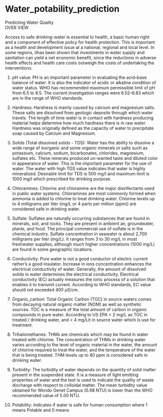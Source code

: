 # Water_potability_prediction
Predicting Water Quality  
                                                                            OVER VIEW 
                                                                            
Access to safe drinking-water is essential to health, a basic human right and a component of effective policy for health protection. This is important as a health
and development issue at a national, regional and local level. In some regions, ithas been shown that investments in water supply and sanitation can yield a net
economic benefit, since the reductions in adverse health effects and health care costs outweigh the costs of undertaking the interventions.

1. pH value:
PH is an important parameter in evaluating the acid–base balance of water. It is also the indicator of acidic or alkaline condition of water status. WHO has recommended
maximum permissible limit of pH from 6.5 to 8.5. The current investigation ranges were 6.52–6.83 which are in the range of WHO standards.

2. Hardness:
Hardness is mainly caused by calcium and magnesium salts. These salts are dissolved from geologic deposits through which water travels. The length of time water is in
contact with hardness producing material helps determine how much hardness there is in raw water. Hardness was originally defined as the capacity of water to precipitate
soap caused by Calcium and Magnesium.

3. Solids (Total dissolved solids - TDS):
Water has the ability to dissolve a wide range of inorganic and some organic minerals or salts such as potassium, calcium, sodium, bicarbonates, chlorides, magnesium,
sulfates etc. These minerals produced un-wanted taste and diluted color in appearance of water. This is the important parameter for the use of water. The water with high
TDS value indicates that water is highly mineralized. Desirable limit for TDS is 500 mg/l and maximum limit is 1000 mg/l which prescribed for drinking purpose.

4. Chloramines:
Chlorine and chloramine are the major disinfectants used in public water systems. Chloramines are most commonly formed when ammonia is added to chlorine to treat
drinking water. Chlorine levels up to 4 milligrams per liter (mg/L or 4 parts per million (ppm)) are considered safe in drinking water.

5. Sulfate:
Sulfates are naturally occurring substances that are found in minerals, soil, and rocks. They are present in ambient air, groundwater, plants, and food. The principal
commercial use of sulfate is in the chemical industry. Sulfate concentration in seawater is about 2,700 milligrams per liter (mg/L). It ranges from 3 to 30 mg/L in
most freshwater supplies, although much higher concentrations (1000 mg/L) are found in some geographic locations.

6. Conductivity:
Pure water is not a good conductor of electric current rather’s a good insulator. Increase in ions concentration enhances the electrical conductivity of water.
Generally, the amount of dissolved solids in water determines the electrical conductivity. Electrical conductivity (EC) actually measures the ionic process of a
solution that enables it to transmit current. According to WHO standards, EC value should not exceeded 400 μS/cm.

7. Organic_carbon:
Total Organic Carbon (TOC) in source waters comes from decaying natural organic matter (NOM) as well as synthetic sources. TOC is a measure of the total amount of
carbon in organic compounds in pure water. According to US EPA < 2 mg/L as TOC in treated / drinking water, and < 4 mg/Lit in source water which is use for treatment.

8. Trihalomethanes: THMs are chemicals which may be found in water treated with chlorine. The concentration of THMs in drinking water varies according to the level of organic
material in the water, the amount of chlorine required to treat the water, and the temperature of the water that is being treated. THM levels up to 80 ppm is considered safe in drinking water.

9. Turbidity:
The turbidity of water depends on the quantity of solid matter present in the suspended state. It is a measure of light emitting properties of water and the test
is used to indicate the quality of waste discharge with respect to colloidal matter. The mean turbidity value obtained for Wondo Genet Campus (0.98 NTU) is lower than the
WHO recommended value of 5.00 NTU.

10. Potability:
Indicates if water is safe for human consumption where 1 means Potable and 0 means


